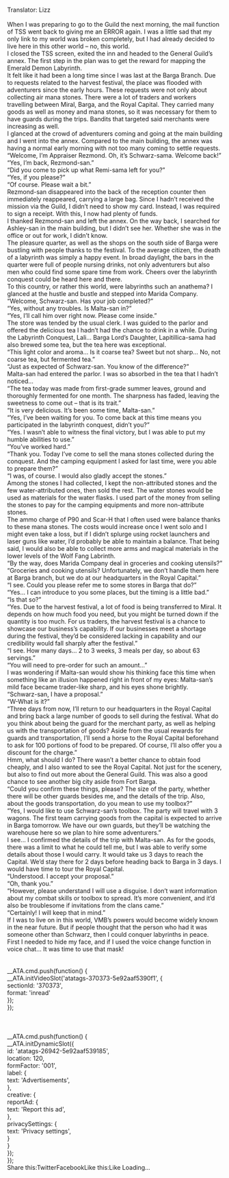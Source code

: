 <br/>
Translator: Lizz<br/>
<br/>
When I was preparing to go to the Guild the next morning, the mail function of TSS went back to giving me an ERROR again. I was a little sad that my only link to my world was broken completely, but I had already decided to live here in this other world – no, this world.<br/>
I closed the TSS screen, exited the inn and headed to the General Guild’s annex. The first step in the plan was to get the reward for mapping the Emerald Demon Labyrinth.<br/>
It felt like it had been a long time since I was last at the Barga Branch. Due to requests related to the harvest festival, the place was flooded with adventurers since the early hours. These requests were not only about collecting air mana stones. There were a lot of traders and workers travelling between Miral, Barga, and the Royal Capital. They carried many goods as well as money and mana stones, so it was necessary for them to have guards during the trips. Bandits that targeted said merchants were increasing as well.<br/>
I glanced at the crowd of adventurers coming and going at the main building and I went into the annex. Compared to the main building, the annex was having a normal early morning with not too many coming to settle requests.<br/>
“Welcome, I’m Appraiser Rezmond. Oh, it’s Schwarz-sama. Welcome back!”<br/>
“Yes, I’m back, Rezmond-san.”<br/>
“Did you come to pick up what Remi-sama left for you?”<br/>
“Yes, if you please?”<br/>
“Of course. Please wait a bit.”<br/>
Rezmond-san disappeared into the back of the reception counter then immediately reappeared, carrying a large bag. Since I hadn’t received the mission via the Guild, I didn’t need to show my card. Instead, I was required to sign a receipt. With this, I now had plenty of funds.<br/>
I thanked Rezmond-san and left the annex. On the way back, I searched for Ashley-san in the main building, but I didn’t see her. Whether she was in the office or out for work, I didn’t know.<br/>
The pleasure quarter, as well as the shops on the south side of Barga were bustling with people thanks to the festival. To the average citizen, the death of a labyrinth was simply a happy event. In broad daylight, the bars in the quarter were full of people nursing drinks, not only adventurers but also men who could find some spare time from work. Cheers over the labyrinth conquest could be heard here and there.<br/>
To this country, or rather this world, were labyrinths such an anathema? I glanced at the hustle and bustle and stepped into Marida Company.<br/>
“Welcome, Schwarz-san. Has your job completed?”<br/>
“Yes, without any troubles. Is Malta-san in?”<br/>
“Yes, I’ll call him over right now. Please come inside.”<br/>
The store was tended by the usual clerk. I was guided to the parlor and offered the delicious tea I hadn’t had the chance to drink in a while. During the Labyrinth Conquest, Lali… Barga Lord’s Daughter, Lapitillica-sama had also brewed some tea, but the tea here was exceptional.<br/>
“This light color and aroma… Is it coarse tea? Sweet but not sharp… No, not coarse tea, but fermented tea.”<br/>
“Just as expected of Schwarz-san. You know of the difference?”<br/>
Malta-san had entered the parlor. I was so absorbed in the tea that I hadn’t noticed…<br/>
“The tea today was made from first-grade summer leaves, ground and thoroughly fermented for one month. The sharpness has faded, leaving the sweetness to come out – that is its trait.”<br/>
“It is very delicious. It’s been some time, Malta-san.”<br/>
“Yes, I’ve been waiting for you. To come back at this time means you participated in the labyrinth conquest, didn’t you?”<br/>
“Yes. I wasn’t able to witness the final victory, but I was able to put my humble abilities to use.”<br/>
“You’ve worked hard.”<br/>
“Thank you. Today I’ve come to sell the mana stones collected during the conquest. And the camping equipment I asked for last time, were you able to prepare them?”<br/>
“I was, of course. I would also gladly accept the stones.”<br/>
Among the stones I had collected, I kept the non-attributed stones and the few water-attributed ones, then sold the rest. The water stones would be used as materials for the water flasks. I used part of the money from selling the stones to pay for the camping equipments and more non-attribute stones.<br/>
The ammo charge of P90 and Scar-H that I often used were balance thanks to these mana stones. The costs would increase once I went solo and I might even take a loss, but if I didn’t splurge using rocket launchers and laser guns like water, I’d probably be able to maintain a balance. That being said, I would also be able to collect more arms and magical materials in the lower levels of the Wolf Fang Labrinth.<br/>
“By the way, does Marida Company deal in groceries and cooking utensils?”<br/>
“Groceries and cooking utensils? Unfortunately, we don’t handle them here at Barga branch, but we do at our headquarters in the Royal Capital.”<br/>
“I see. Could you please refer me to some stores in Barga that do?”<br/>
“Yes… I can introduce to you some places, but the timing is a little bad.”<br/>
“Is that so?”<br/>
“Yes. Due to the harvest festival, a lot of food is being transferred to Miral. It depends on how much food you need, but you might be turned down if the quantity is too much. For us traders, the harvest festival is a chance to showcase our business’s capability. If our businesses meet a shortage during the festival, they’d be considered lacking in capability and our credibility would fall sharply after the festival.”<br/>
“I see. How many days… 2 to 3 weeks, 3 meals per day, so about 63 servings.”<br/>
“You will need to pre-order for such an amount…”<br/>
I was wondering if Malta-san would show his thinking face this time when something like an illusion happened right in front of my eyes: Malta-san’s mild face became trader-like sharp, and his eyes shone brightly.<br/>
“Schwarz-san, I have a proposal.”<br/>
“W-What is it?”<br/>
“Three days from now, I’ll return to our headquarters in the Royal Capital and bring back a large number of goods to sell during the festival. What do you think about being the guard for the merchant party, as well as helping us with the transportation of goods? Aside from the usual rewards for guards and transportation, I’ll send a horse to the Royal Capital beforehand to ask for 100 portions of food to be prepared. Of course, I’ll also offer you a discount for the charge.”<br/>
Hmm, what should I do? There wasn’t a better chance to obtain food cheaply, and I also wanted to see the Royal Capital. Not just for the scenery, but also to find out more about the General Guild. This was also a good chance to see another big city aside from Fort Barga.<br/>
“Could you confirm these things, please? The size of the party, whether there will be other guards besides me, and the details of the trip. Also, about the goods transportation, do you mean to use my toolbox?”<br/>
“Yes, I would like to use Schwarz-san’s toolbox. The party will travel with 3 wagons. The first team carrying goods from the capital is expected to arrive in Barga tomorrow. We have our own guards, but they’ll be watching the warehouse here so we plan to hire some adventurers.”<br/>
I see… I confirmed the details of the trip with Malta-san. As for the goods, there was a limit to what he could tell me, but I was able to verify some details about those I would carry. It would take us 3 days to reach the Capital. We’d stay there for 2 days before heading back to Barga in 3 days. I would have time to tour the Royal Capital.<br/>
“Understood. I accept your proposal.”<br/>
“Oh, thank you.”<br/>
“However, please understand I will use a disguise. I don’t want information about my combat skills or toolbox to spread. It’s more convenient, and it’d also be troublesome if invitations from the clans came.”<br/>
“Certainly! I will keep that in mind.”<br/>
If I was to live on in this world, VMB’s powers would become widely known in the near future. But if people thought that the person who had it was someone other than Schwarz, then I could conquer labyrinths in peace. First I needed to hide my face, and if I used the voice change function in voice chat… It was time to use that mask!<br/>
<br/>
<br/>
            __ATA.cmd.push(function() {<br/>
                __ATA.initVideoSlot('atatags-370373-5e92aaf5390f1', {<br/>
                    sectionId: '370373',<br/>
                    format: 'inread'<br/>
                });<br/>
            });<br/>
        <br/>
 <br/>
<br/>
				__ATA.cmd.push(function() {<br/>
					__ATA.initDynamicSlot({<br/>
						id: 'atatags-26942-5e92aaf539185',<br/>
						location: 120,<br/>
						formFactor: '001',<br/>
						label: {<br/>
							text: 'Advertisements',<br/>
						},<br/>
						creative: {<br/>
							reportAd: {<br/>
								text: 'Report this ad',<br/>
							},<br/>
							privacySettings: {<br/>
								text: 'Privacy settings',<br/>
							}<br/>
						}<br/>
					});<br/>
				});<br/>
			Share this:TwitterFacebookLike this:Like Loading... 